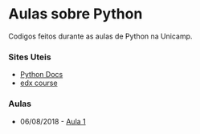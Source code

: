 # Aulas sobre Python

Codigos feitos durante as aulas de Python na Unicamp.

### Sites Uteis

* [Python Docs](https://docs.python.org/3/)
* [edx course](https://courses.edx.org/courses/course-v1:UTAx+CSE1309x+2016T1/course/)

### Aulas

* 06/08/2018 - [Aula 1](https://github.com/israelcamp/AulasPython/tree/master/Aula1)
